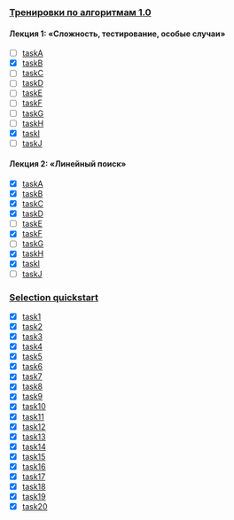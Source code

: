 ### [Тренировки по алгоритмам 1.0](https://yandex.ru/yaintern/algorithm-training_2021)

#### Лекция 1: «Сложность, тестирование, особые случаи»

- [ ] [taskA](https://coderun.yandex.ru/problem/conditioner)
- [X] [taskB](https://coderun.yandex.ru/problem/triangle)
- [ ] [taskC](https://coderun.yandex.ru/problem/phone-numbers)
- [ ] [taskD](https://coderun.yandex.ru/problem/equation-root)
- [ ] [taskE](https://coderun.yandex.ru/problem/ambulance)
- [ ] [taskF](https://coderun.yandex.ru/problem/arrangement-laptops)
- [ ] [taskG](https://coderun.yandex.ru/problem/details)
- [ ] [taskH](https://coderun.yandex.ru/problem/metro)
- [X] [taskI](https://coderun.yandex.ru/problem/castle-if)
- [ ] [taskJ](https://coderun.yandex.ru/problem/system-of-linear-equations-2)

#### Лекция 2: «Линейный поиск»
- [X] [taskA](https://coderun.yandex.ru/problem/list-growing)
- [X] [taskB](https://coderun.yandex.ru/problem/determine-type-sequence)
- [X] [taskC](https://coderun.yandex.ru/problem/nearest-number)
- [X] [taskD](https://coderun.yandex.ru/problem/more-your-neighbors)
- [ ] [taskE](https://coderun.yandex.ru/problem/cup-cowcake-throwing)
- [X] [taskF](https://coderun.yandex.ru/problem/symmetric-sequence)
- [ ] [taskG](https://coderun.yandex.ru/problem/largest-product-two-numbers)
- [X] [taskH](https://coderun.yandex.ru/problem/largest-product-three-numbers)
- [X] [taskI](https://coderun.yandex.ru/problem/sapper)
- [ ] [taskJ](https://coderun.yandex.ru/problem/maxim-triangle)

### [Selection quickstart](https://coderun.yandex.ru/selections/quickstart)

- [X] [task1](https://coderun.yandex.ru/problem/season-tasks)
- [X] [task2](https://coderun.yandex.ru/problem/triangle)
- [X] [task3](https://coderun.yandex.ru/problem/more-your-neighbors)
- [X] [task4](https://coderun.yandex.ru/problem/calculate-tags)
- [X] [task5](https://coderun.yandex.ru/problem/quadratic-equation)
- [X] [task6](https://coderun.yandex.ru/problem/open-calculator)
- [X] [task7](https://coderun.yandex.ru/problem/number-words-text)
- [X] [task8](https://coderun.yandex.ru/problem/list-growing)
- [X] [task9](https://coderun.yandex.ru/problem/matrix-operations)
- [X] [task10](https://coderun.yandex.ru/problem/gcd-and-lcm)
- [X] [task11](https://coderun.yandex.ru/problem/dictionary-synonyms)
- [X] [task12](https://coderun.yandex.ru/problem/nearest-number)
- [X] [task13](https://coderun.yandex.ru/problem/symmetric-sequence)
- [X] [task14](https://coderun.yandex.ru/problem/largest-product-three-numbers)
- [X] [task15](https://coderun.yandex.ru/problem/determine-type-sequence)
- [X] [task16](https://coderun.yandex.ru/problem/improving-academic-performance)
- [X] [task17](https://coderun.yandex.ru/problem/sapper)
- [X] [task18](https://coderun.yandex.ru/problem/search-in-depth)
- [X] [task19](https://coderun.yandex.ru/problem/castle-if)
- [X] [task20](https://coderun.yandex.ru/problem/word-appearance-number)
